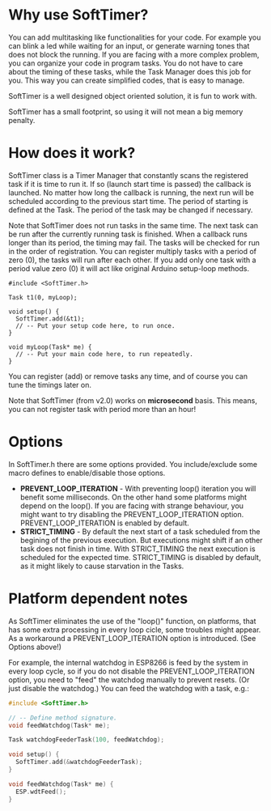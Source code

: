 # Why use SoftTimer? #

You can add multitasking like functionalities for your code. For example you can blink a led while waiting for an input, or generate warning tones that does not block the running.
If you are facing with a more complex problem, you can organize your code in program tasks. You do not have to care about the timing of these tasks, while the Task Manager does this job for you. This way you can create simplified codes, that is easy to manage.

SoftTimer is a well designed object oriented solution, it is fun to work with.

SoftTimer has a small footprint, so using it will not mean a big memory penalty.



# How does it work? #


SoftTimer class is a Timer Manager that constantly scans the registered task if it is time to run it. If so (launch start time is passed) the callback is launched. No matter how long the callback is running, the next run will be scheduled according to the previous start time. The period of starting is defined at the Task. The period of the task may be changed if necessary.

Note that SoftTimer does not run tasks in the same time. The next task can be run after the currently running task is finished. When a callback runs longer than its period, the timing may fail. The tasks will be checked for run in the order of registration. You can register multiply tasks with a period of zero (0), the tasks will run after each other.
If you add only one task with a period value zero (0) it will act like original Arduino setup-loop methods.

```
#include <SoftTimer.h>

Task t1(0, myLoop);

void setup() {
  SoftTimer.add(&t1);
  // -- Put your setup code here, to run once.
}

void myLoop(Task* me) {
  // -- Put your main code here, to run repeatedly.
}
```

You can register (add) or remove tasks any time, and of course you can tune the timings later on.

Note that SoftTimer (from v2.0) works on **microsecond** basis. This means, you can not register task with period more than an hour!


# Options #

In SoftTimer.h there are some options provided. You include/exclude some macro defines to enable/disable those options.

* __PREVENT_LOOP_ITERATION__ - With preventing loop() iteration you will benefit some milliseconds. On the other hand some platforms might depend on the loop(). If you are facing with strange behaviour, you might want to try disabling the PREVENT_LOOP_ITERATION option. PREVENT_LOOP_ITERATION is enabled by default.
* __STRICT_TIMING__ - By default the next start of a task scheduled from the begining of the previous execution. But executions might shift if an other task does not finish in time. With STRICT_TIMING the next execution is scheduled for the expected time. STRICT_TIMING is disabled by default, as it might likely to cause starvation in the Tasks.


# Platform dependent notes #

As SoftTimer eliminates the use of the "loop()" function, on platforms, that has some extra processing in every loop cicle, some troubles might appear.
As a workaround a PREVENT_LOOP_ITERATION option is introduced. (See Options above!)

For example, the internal watchdog in ESP8266 is feed by the system in every loop cycle, so if you do not disable the PREVENT_LOOP_ITERATION option, you need to "feed" the watchdog manually to prevent resets. (Or just disable the watchdog.)
You can feed the watchdog with a task, e.g.:
```c
#include <SoftTimer.h>

// -- Define method signature.
void feedWatchdog(Task* me);

Task watchdogFeederTask(100, feedWatchdog);

void setup() {
  SoftTimer.add(&watchdogFeederTask);
}

void feedWatchdog(Task* me) {
  ESP.wdtFeed();
}
```
